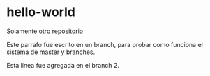 # hello-world
Solamente otro repositorio

Este parrafo fue escrito en un branch, para probar como funciona el sistema de master y branches.


Esta linea fue agregada en el branch 2.
